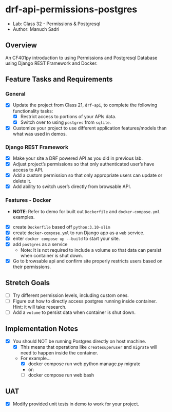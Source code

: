 # drf-api-permissions-postgres

- Lab: Class 32 - Permissions & Postgresql
- Author: Manuch Sadri

## Overview

An CF401py introduction to using Permissions and Postgresql Database using Django REST Framework and Docker.

## Feature Tasks and Requirements

### General

- [X] Update the project from Class 21, `drf-api`, to complete the following functionality tasks:
  - [X] Restrict access to portions of your APIs data.
  - [X] Switch over to using `postgres` from `sqlite`.
- [X] Customize your project to use different application features/models than what was used in demos.

### Django REST Framework

- [X] Make your site a DRF powered API as you did in previous lab.
- [X] Adjust project’s permissions so that only authenticated user’s have access to API.
- [X] Add a custom permission so that only appropriate users can update or delete it.
- [X] Add ability to switch user’s directly from browsable API.

### Features - Docker

- **NOTE**: Refer to demo for built out `Dockerfile` and `docker-compose.yml` examples.
- [X] create `Dockerfile` based off `python:3.10-slim`
- [X] create `docker-compose.yml` to run Django app as a `web` service.
- [X] enter `docker compose up --build` to start your site.
- [X] add `postgres` as a service
  - Note: It is not required to include a volume so that data can persist when container is shut down.
- [X] Go to browsable api and confirm site properly restricts users based on their permissions.

## Stretch Goals

- [ ] Try different permission levels, including custom ones.
- [ ] Figure out how to directly access postgres running inside container. Hint: it will take research.
- [ ] Add a `volume` to persist data when container is shut down.

## Implementation Notes

- [X] You should NOT be running Postgres directly on host machine.
  - [X] This means that operations like `createsuperuser` and `migrate` will need to happen inside the container.
  - For example…
    - [X] docker compose run web python manage.py migrate
    - or:
    - [ ] docker compose run web bash

## UAT

- [X] Modify provided unit tests in demo to work for your project.
